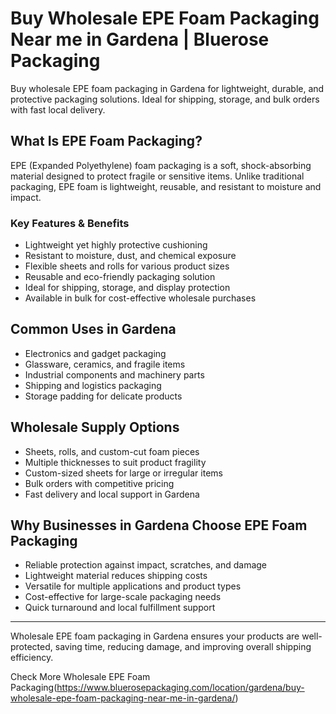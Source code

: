 # Buy Wholesale EPE Foam Packaging Near me in Gardena | Bluerose Packaging

Buy wholesale EPE foam packaging in Gardena for lightweight, durable, and protective packaging solutions. Ideal for shipping, storage, and bulk orders with fast local delivery.

## What Is EPE Foam Packaging?

EPE (Expanded Polyethylene) foam packaging is a soft, shock-absorbing material designed to protect fragile or sensitive items. Unlike traditional packaging, EPE foam is lightweight, reusable, and resistant to moisture and impact.

### Key Features & Benefits

- Lightweight yet highly protective cushioning  
- Resistant to moisture, dust, and chemical exposure  
- Flexible sheets and rolls for various product sizes  
- Reusable and eco-friendly packaging solution  
- Ideal for shipping, storage, and display protection  
- Available in bulk for cost-effective wholesale purchases  

## Common Uses in Gardena

- Electronics and gadget packaging  
- Glassware, ceramics, and fragile items  
- Industrial components and machinery parts  
- Shipping and logistics packaging  
- Storage padding for delicate products  

## Wholesale Supply Options

- Sheets, rolls, and custom-cut foam pieces  
- Multiple thicknesses to suit product fragility  
- Custom-sized sheets for large or irregular items  
- Bulk orders with competitive pricing  
- Fast delivery and local support in Gardena  

## Why Businesses in Gardena Choose EPE Foam Packaging

- Reliable protection against impact, scratches, and damage  
- Lightweight material reduces shipping costs  
- Versatile for multiple applications and product types  
- Cost-effective for large-scale packaging needs  
- Quick turnaround and local fulfillment support  

---

Wholesale EPE foam packaging in Gardena ensures your products are well-protected, saving time, reducing damage, and improving overall shipping efficiency.

Check More Wholesale EPE Foam Packaging(https://www.bluerosepackaging.com/location/gardena/buy-wholesale-epe-foam-packaging-near-me-in-gardena/)

